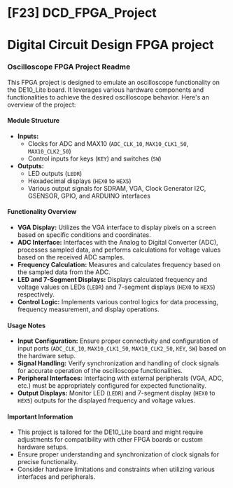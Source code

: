 # [F23] DCD_FPGA_Project
# Digital Circuit Design FPGA project
### Oscilloscope FPGA Project Readme

This FPGA project is designed to emulate an oscilloscope functionality on the DE10_Lite board. It leverages various hardware components and functionalities to achieve the desired oscilloscope behavior. Here's an overview of the project:

#### Module Structure

- **Inputs:**
  - Clocks for ADC and MAX10 (`ADC_CLK_10`, `MAX10_CLK1_50`, `MAX10_CLK2_50`)
  - Control inputs for keys (`KEY`) and switches (`SW`)
- **Outputs:**
  - LED outputs (`LEDR`)
  - Hexadecimal displays (`HEX0` to `HEX5`)
  - Various output signals for SDRAM, VGA, Clock Generator I2C, GSENSOR, GPIO, and ARDUINO interfaces

#### Functionality Overview

- **VGA Display:** Utilizes the VGA interface to display pixels on a screen based on specific conditions and coordinates.
- **ADC Interface:** Interfaces with the Analog to Digital Converter (ADC), processes sampled data, and performs calculations for voltage values based on the received ADC samples.
- **Frequency Calculation:** Measures and calculates frequency based on the sampled data from the ADC.
- **LED and 7-Segment Displays:** Displays calculated frequency and voltage values on LEDs (`LEDR`) and 7-segment displays (`HEX0` to `HEX5`) respectively.
- **Control Logic:** Implements various control logics for data processing, frequency measurement, and display operations.

#### Usage Notes

- **Input Configuration:** Ensure proper connectivity and configuration of input ports (`ADC_CLK_10`, `MAX10_CLK1_50`, `MAX10_CLK2_50`, `KEY`, `SW`) based on the hardware setup.
- **Signal Handling:** Verify synchronization and handling of clock signals for accurate operation of the oscilloscope functionalities.
- **Peripheral Interfaces:** Interfacing with external peripherals (VGA, ADC, etc.) must be appropriately configured for expected functionality.
- **Output Displays:** Monitor LED (`LEDR`) and 7-segment display (`HEX0` to `HEX5`) outputs for the displayed frequency and voltage values.

#### Important Information

- This project is tailored for the DE10_Lite board and might require adjustments for compatibility with other FPGA boards or custom hardware setups.
- Ensure proper understanding and synchronization of clock signals for precise functionality.
- Consider hardware limitations and constraints when utilizing various interfaces and peripherals.
